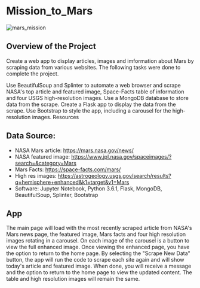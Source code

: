 # Mission_to_Mars

![mars_mission](https://github.com/hbostanchi/HB.Mission_to_Mars/blob/master/hb_challenge10/mars_mission.png)

## Overview of the Project
Create a web app to display articles, images and imformation about Mars by scraping data from various websites. The following tasks were done to complete the project.

Use BeautifulSoup and Splinter to automate a web browser and scrape NASA's top article and featured image, Space-Facts table of information and four USGS high-resolution images.
Use a MongoDB database to store data from the scrape.
Create a Flask app to display the data from the scrape.
Use Bootstrap to style the app, including a carousel for the high-resolution images.
Resources
## Data Source:
- NASA Mars article: https://mars.nasa.gov/news/
- NASA featured image: https://www.jpl.nasa.gov/spaceimages/?search=&category=Mars
- Mars Facts: https://space-facts.com/mars/
- High res images: https://astrogeology.usgs.gov/search/results?q=hemisphere+enhanced&k1=target&v1=Mars
- Software: Jupyter Notebook, Python 3.6.1, Flask, MongoDB, BeautifulSoup, Splinter, Bootstrap

## App
The main page will load with the most recently scraped article from NASA's Mars news page, the featured image, Mars facts and four high resolution images rotating in a carousel. On each image of the carousel is a button to view the full enhanced image. Once viewing the enhanced page, you have the option to return to the home page. By selecting the "Scrape New Data" button, the app will run the code to scrape each site again and will show today's article and featured image. When done, you will receive a message and the option to return to the home page to view the updated content. The table and high resolution images will remain the same.
